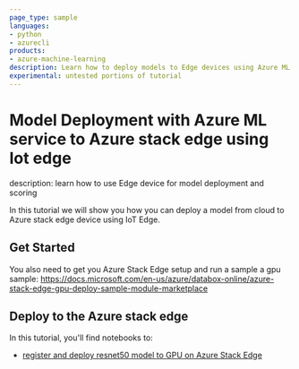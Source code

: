 ```yaml
---
page_type: sample
languages:
- python
- azurecli
products:
- azure-machine-learning
description: Learn how to deploy models to Edge devices using Azure ML.
experimental: untested portions of tutorial
---
```


# Model Deployment with Azure ML service to Azure stack edge using Iot edge

description: learn how to use Edge device for model deployment and scoring

In this tutorial we will show you how you can deploy a model from cloud to Azure stack edge device using IoT Edge.

## Get Started

You also need to get you Azure Stack Edge setup and run a sample a gpu sample: https://docs.microsoft.com/en-us/azure/databox-online/azure-stack-edge-gpu-deploy-sample-module-marketplace

## Deploy to the Azure stack edge

In this tutorial, you'll find notebooks to:

* [register and deploy resnet50 model to GPU on Azure Stack Edge](ase-gpu.ipynb)
